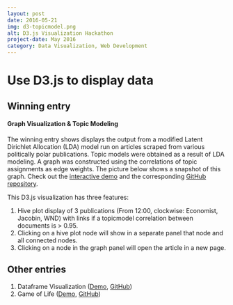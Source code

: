 ```yaml
---
layout: post
date: 2016-05-21
img: d3-topicmodel.png
alt: D3.js Visualization Hackathon
project-date: May 2016
category: Data Visualization, Web Development
---
```


# Use D3.js to display data

## Winning entry

#### Graph Visualization & Topic Modeling

The winning entry shows displays the output from a modified Latent Dirichlet Allocation (LDA) model run on articles scraped from various politically polar publications. Topic models were obtained as a result of LDA modeling. A graph was constructed using the correlations of topic assignments as edge weights. The picture below shows a snapshot of this graph.
Check out the [interactive demo](http://bl.ocks.org/ohgoditburns/raw/afdb58c621042115760c2a74f7446fea/) and the corresponding [GitHub repository](https://github.com/ohgoditburns/topicmodel-graphviz).

This D3.js visualization has three features:

1. Hive plot display of 3 publications (From 12:00, clockwise: Economist, Jacobin, WND) with links if a topicmodel correlation between documents is > 0.95.
2. Clicking on a hive plot node will show in a separate panel that node and all connected nodes.
3. Clicking on a node in the graph panel will open the article in a new page.


## Other entries
1. Dataframe Visualization ([Demo](http://www.lanthack.org/d3js-lanthack-df-viz/), [GitHub](https://github.com/ankur-gupta/d3js-lanthack-df-viz))
2. Game of Life ([Demo](http://www.sugarscape.net/game-of-life-web/), [GitHub](https://github.com/chenye/game-of-life-web))


